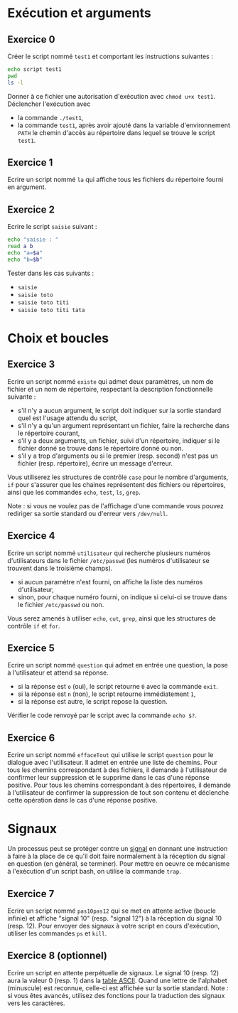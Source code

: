 # Exécution et arguments

## Exercice 0

Créer le script nommé `test1` et comportant les instructions suivantes :
```bash
echo script test1
pwd
ls -l
```
Donner à ce fichier une autorisation d'exécution avec `chmod u+x test1`.
Déclencher l'exécution avec
- la commande `./test1`,
- la commande `test1`, après avoir ajouté dans la variable d'environnement `PATH` le chemin d'accès au répertoire dans lequel se trouve le script `test1`.

## Exercice 1

Ecrire un script nommé `la` qui affiche tous les fichiers du répertoire fourni en argument.

## Exercice 2

Ecrire le script `saisie` suivant :
```bash
echo "saisie : "
read a b
echo "a=$a"
echo "b=$b"
```
Tester dans les cas suivants :
- `saisie`
- `saisie toto`
- `saisie toto titi`
- `saisie toto titi tata`

# Choix et boucles

## Exercice 3

Ecrire un script nommé `existe` qui admet deux paramètres, un nom de fichier et un nom de répertoire, respectant la description fonctionnelle suivante :  
- s'il n'y a aucun argument, le script doit indiquer sur la sortie standard quel est l'usage attendu du script,
- s'il n'y a qu'un argument représentant un fichier, faire la recherche dans le répertoire courant,
- s'il y a deux arguments, un fichier, suivi d'un répertoire, indiquer si le fichier donné se trouve dans le répertoire donné ou non. 
- s'il y a trop d'arguments ou si le premier (resp. second) n'est pas un fichier (resp. répertoire), écrire un message d'erreur.

Vous utiliserez les structures de contrôle `case` pour le nombre d'arguments, `if` pour s'assurer que les chaines représentent des fichiers ou répertoires, ainsi que les commandes `echo`, `test`, `ls`, `grep`.

Note : si vous ne voulez pas de l'affichage d'une commande vous pouvez rediriger sa sortie standard ou d'erreur vers `/dev/null`.

## Exercice 4

Ecrire un script nommé `utilisateur` qui recherche plusieurs numéros d'utilisateurs dans le fichier `/etc/passwd` (les numéros d'utilisateur se trouvent dans le troisième champs).
- si aucun paramètre n'est fourni, on affiche la liste des numéros d'utilisateur,
- sinon, pour chaque numéro fourni, on indique si celui-ci se trouve dans le fichier `/etc/passwd` ou non.

Vous serez amenés à utiliser `echo`, `cut`, `grep`, ainsi que les structures de contrôle `if` et `for`.  

## Exercice 5

Ecrire un script nommé `question` qui admet en entrée une question, la pose à l'utilisateur et attend sa réponse.
- si la réponse est `o` (oui), le script retourne `0` avec la commande `exit`.
- si la réponse est `n` (non), le script retourne immédiatement `1`,
- si la réponse est autre, le script repose la question.

Vérifier le code renvoyé par le script avec la commande `echo $?`.

## Exercice 6

Ecrire un script nommé `effaceTout` qui utilise le script `question` pour le dialogue avec l'utilisateur. Il admet en entrée une liste de chemins. Pour tous les chemins correspondant à des fichiers, il demande à l'utilisateur de confirmer leur suppression et le supprime dans le cas d'une réponse positive. Pour tous les chemins correspondant à des répertoires, il demande à l'utilisateur de confirmer la suppression de tout son contenu et déclenche cette opération dans le cas d'une réponse positive.

# Signaux

Un processus peut se protéger contre un [signal](https://fr.wikipedia.org/wiki/Signal_(informatique)) en donnant une instruction à faire à la place de ce qu'il doit faire normalement à la réception du signal en question (en général, se terminer). Pour mettre en oeuvre ce mécanisme à l'exécution d'un script bash, on utilise la commande `trap`.

## Exercice 7

Ecrire un script nommé `pas10pas12` qui se met en attente active (boucle infinie) et affiche "signal 10" (resp. "signal 12") à la réception du signal 10 (resp. 12).
Pour envoyer des signaux à votre script en cours d'exécution, utiliser les commandes `ps` et `kill`.

## Exercice 8 (optionnel)

Ecrire un script en attente perpétuelle de signaux. Le signal 10 (resp. 12) aura la valeur 0 (resp. 1) dans la [table ASCII](https://fr.wikipedia.org/wiki/American_Standard_Code_for_Information_Interchange#Description). Quand une lettre de l'alphabet (minuscule) est reconnue, celle-ci est affichée sur la sortie standard.
Note : si vous êtes avancés, utilisez des fonctions pour la traduction des signaux vers les caractères.  